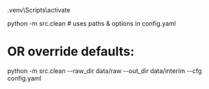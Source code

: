 .venv\Scripts\activate

python -m src.clean # uses paths & options in config.yaml

# OR override defaults:

python -m src.clean --raw_dir data/raw --out_dir data/interim --cfg config.yaml

